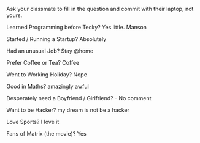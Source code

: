 Ask your classmate to fill in the question and commit with their laptop, not yours.

Learned Programming before Tecky? Yes little. Manson

Started / Running a Startup? Absolutely

Had an unusual Job? Stay @home  

Prefer Coffee or Tea? Coffee

Went to Working Holiday? Nope

Good in Maths? amazingly awful

Desperately need a Boyfriend / Girlfriend? - No comment

Want to be Hacker? my dream is not be a hacker

Love Sports? I love it

Fans of Matrix (the movie)? Yes